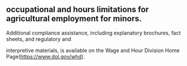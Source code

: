 ## occupational and hours limitations for agricultural employment for minors.

Additional compliance assistance, including explanatory brochures, fact sheets, and regulatory and

interpretive materials, is available on the Wage and Hour Division Home Page(https://www.dol.gov/whd).